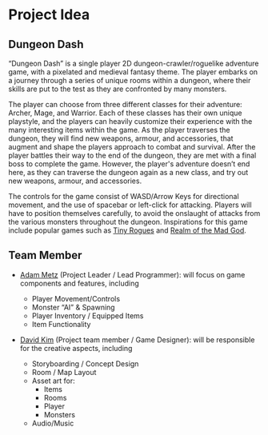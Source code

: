 # Project Idea

## Dungeon Dash
“Dungeon Dash” is a single player 2D dungeon-crawler/roguelike adventure game, with a pixelated and medieval fantasy theme. The player embarks on a journey through a series of unique rooms within a dungeon, where their skills are put to the test as they are confronted by many monsters. 

The player can choose from three different classes for their adventure: Archer, Mage, and Warrior. Each of these classes has their own unique playstyle, and the players can heavily customize their experience with the many interesting items within the game. As the player traverses the dungeon, they will find new weapons, armour, and accessories, that augment and shape the players approach to combat and survival. After the player battles their way to the end of the dungeon, they are met with a final boss to complete the game. However, the player's adventure doesn’t end here, as they can traverse the dungeon again as a new class, and try out new weapons, armour, and accessories. 

The controls for the game consist of WASD/Arrow Keys for directional movement, and the use of spacebar or left-click for attacking. Players will have to position themselves carefully, to avoid the onslaught of attacks from the various monsters throughout the dungeon. Inspirations for this game include popular games such as [Tiny Rogues](https://store.steampowered.com/app/2088570/Tiny_Rogues/) and [Realm of the Mad God](https://store.steampowered.com/app/200210/Realm_of_the_Mad_God_Exalt/).

## Team Member
- [Adam Metz](https://github.com/AdamMetz) (Project Leader / Lead Programmer): will focus on game components and features, including
  - Player Movement/Controls
  - Monster “AI” & Spawning
  - Player Inventory / Equipped Items
  - Item Functionality 

- [David Kim](https://github.com/dav1dk1m) (Project team member / Game Designer): will be responsible for the creative aspects, including 
  - Storyboarding / Concept Design
  - Room / Map Layout
  - Asset art for:
     - Items
     - Rooms
     - Player
     - Monsters
  - Audio/Music